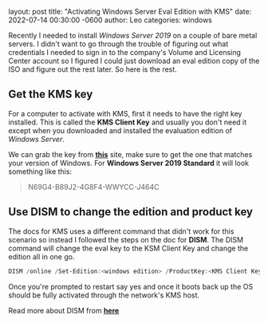 layout: post
title:  "Activating Windows Server Eval Edition with KMS"
date:   2022-07-14 00:30:00 -0600
author: Leo
categories: windows

Recently I needed to install *Windows Server 2019* on a couple of bare metal servers. I didn't want to go through the trouble of figuring out what credentials I needed to sign in to the company's Volume and Licensing Center account so I figured I could just download an eval edition copy of the ISO and figure out the rest later. So here is the rest.

## Get the KMS key

For a computer to activate with KMS, first it needs to have the right key installed. This is called the **KMS Client Key** and usually you don't need it except when you downloaded and installed the evaluation edition of *Windows Server*.

We can grab the key from [**this**]("https://docs.microsoft.com/en-us/windows-server/get-started/kms-client-activation-keys") site, make sure to get the one that matches your version of Windows. For **Windows Server 2019 Standard** it will look something like this:

> N69G4-B89J2-4G8F4-WWYCC-J464C

## Use DISM to change the edition and product key

The docs for KMS uses a different command that didn't work for this scenario so instead I followed the steps on the doc for **DISM**. The DISM command will change the eval key to the KSM Client Key and change the edition all in one go. 

```powershell
DISM /online /Set-Edition:<windows edition> /ProductKey:<KMS Client Key> /AcceptEula
```

Once you're prompted to restart say yes and once it boots back up the OS should be fully activated through the network's KMS host.

Read more about DISM from [**here**]("https://docs.microsoft.com/en-us/windows-hardware/manufacture/desktop/dism-windows-edition-servicing-command-line-options?view=windows-11")